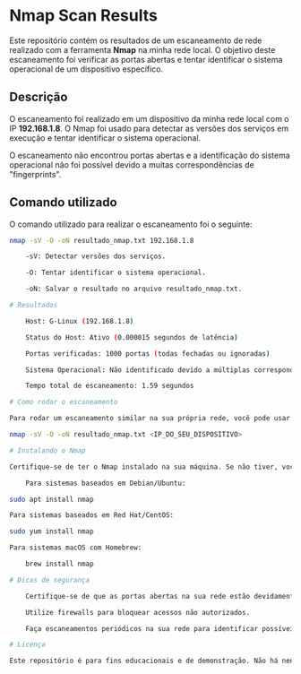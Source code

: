 # Nmap Scan Results

Este repositório contém os resultados de um escaneamento de rede realizado com a ferramenta **Nmap** na minha rede local. O objetivo deste escaneamento foi verificar as portas abertas e tentar identificar o sistema operacional de um dispositivo específico.

## Descrição

O escaneamento foi realizado em um dispositivo da minha rede local com o IP **192.168.1.8**. O Nmap foi usado para detectar as versões dos serviços em execução e tentar identificar o sistema operacional.

O escaneamento não encontrou portas abertas e a identificação do sistema operacional não foi possível devido a muitas correspondências de "fingerprints".

## Comando utilizado

O comando utilizado para realizar o escaneamento foi o seguinte:

```bash
nmap -sV -O -oN resultado_nmap.txt 192.168.1.8

    -sV: Detectar versões dos serviços.

    -O: Tentar identificar o sistema operacional.

    -oN: Salvar o resultado no arquivo resultado_nmap.txt.

# Resultados

    Host: G-Linux (192.168.1.8)

    Status do Host: Ativo (0.000015 segundos de latência)

    Portas verificadas: 1000 portas (todas fechadas ou ignoradas)

    Sistema Operacional: Não identificado devido a múltiplas correspondências de fingerprints

    Tempo total de escaneamento: 1.59 segundos

# Como rodar o escaneamento

Para rodar um escaneamento similar na sua própria rede, você pode usar o seguinte comando (modificando o IP conforme necessário):

nmap -sV -O -oN resultado_nmap.txt <IP_DO_SEU_DISPOSITIVO>

# Instalando o Nmap

Certifique-se de ter o Nmap instalado na sua máquina. Se não tiver, você pode instalar com o comando:

    Para sistemas baseados em Debian/Ubuntu:

sudo apt install nmap

Para sistemas baseados em Red Hat/CentOS:

sudo yum install nmap

Para sistemas macOS com Homebrew:

    brew install nmap

# Dicas de segurança

    Certifique-se de que as portas abertas na sua rede estão devidamente protegidas e configuradas.

    Utilize firewalls para bloquear acessos não autorizados.

    Faça escaneamentos periódicos na sua rede para identificar possíveis vulnerabilidades.

# Licença

Este repositório é para fins educacionais e de demonstração. Não há nenhuma licença específica, então, use-o por sua conta e risco.
